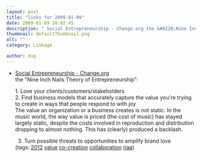 ```yaml
---
layout: post
title: "links for 2009-01-09"
date: 2009-01-09 20:02:45
description: " Social Entrepreneurship - Change.org the &#8220;Nine Inch Nails Theory of Entrepreneurship&#8221; --  1. Love your clients/customers/stakeholders 2. Find business models that accurately capture the value you&#039;re trying to create in ways that people respond to with joy The value an&#8230;"
thumbnail: defaultThumbnail.png
alt: ""
category: Linkage

author: dug
---
```


<ul class="delicious"><li>
                <div class="delicious-link"><a href="http://socialentrepreneurship.change.org/">Social Entrepreneurship - Change.org</a></div>
                <div class="delicious-extended">the "Nine Inch Nails Theory of Entrepreneurship":

<p>1. Love your clients/customers/stakeholders<br />
2. Find business models that accurately capture the value you&#039;re trying to create in ways that people respond to with joy<br />
The value an organization or a business creates is not static. In the music world, the way value is priced (the cost of music) has stayed largely static, despite the costs involved in reproduction and distribution dropping to almost nothing. This has (clearly) produced a backlash.</p>

3. Turn possible threats to opportunities to amplify brand love</div>
                <div class="delicious-tags">(tags: <a href="http://delicious.com/dug/2012">2012</a> <a href="http://delicious.com/dug/value">value</a> <a href="http://delicious.com/dug/co-creation">co-creation</a> <a href="http://delicious.com/dug/collaboration">collaboration</a> <a href="http://delicious.com/dug/riaa">riaa</a>)</div>
            </li></ul>
